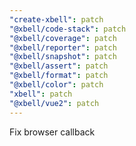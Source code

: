 ```yaml
---
"create-xbell": patch
"@xbell/code-stack": patch
"@xbell/coverage": patch
"@xbell/reporter": patch
"@xbell/snapshot": patch
"@xbell/assert": patch
"@xbell/format": patch
"@xbell/color": patch
"xbell": patch
"@xbell/vue2": patch
---
```


Fix browser callback
